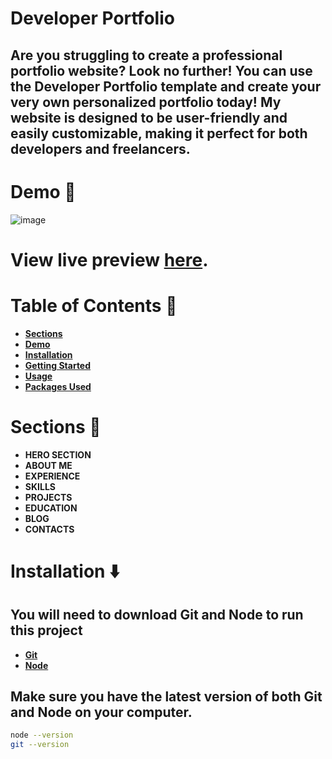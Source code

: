 # **Developer Portfolio**
## Are you struggling to create a professional portfolio website? Look no further! You can use the Developer Portfolio template and create your very own personalized portfolio today! My website is designed to be user-friendly and easily customizable, making it perfect for both developers and freelancers.
# **Demo 🎥**
  ![image](https://github.com/saurabhnalepatil/portfolio/assets/95145125/bfb5992d-65af-49f6-92ae-cb6cd9a8f7dc)

# View live preview [here](https://portfolio-tan-beta-56.vercel.app/).
# **Table of Contents 📜**
- **[Sections](#section)**
- **[Demo](#demo)**
- **[Installation](#installation)**
- **[Getting Started](#getting-started)**
- **[Usage](#usage)**
- **[Packages Used](#packages-used)**
# **Sections 🔖**
- **HERO SECTION**
- **ABOUT ME**
- **EXPERIENCE**
- **SKILLS**
- **PROJECTS**
- **EDUCATION**
- **BLOG**
- **CONTACTS**

# **Installation ⬇️**
## You will need to download Git and Node to run this project
- **[Git](https://git-scm.com/downloads)**
- **[Node](https://nodejs.org/en/download/)**
## Make sure you have the latest version of both Git and Node on your computer.
```bash
node --version
git --version
